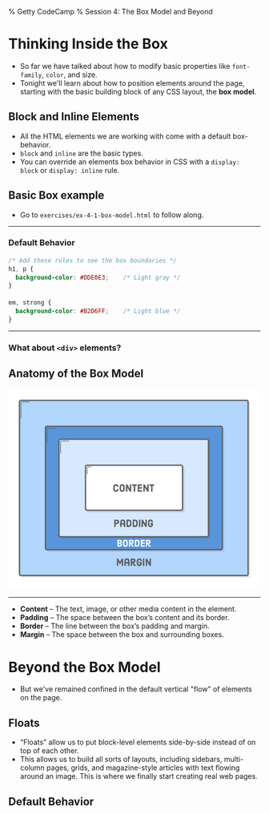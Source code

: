 % Getty CodeCamp
% Session 4: The Box Model and Beyond

# Thinking Inside the Box
- So far we have talked about how to modify basic properties like `font-family`, `color`, and size.
- Tonight we'll learn about how to position elements around the page, starting with the basic building block of any CSS layout, the **box model**.

## Block and Inline Elements
- All the HTML elements we are working with come with a default box-behavior.
- `block` and `inline` are the basic types.
- You can override an elements box behavior in CSS with a `display: block` or `display: inline` rule.

## Basic Box example
- Go to `exercises/ex-4-1-box-model.html` to follow along.

---

### Default Behavior

```css
/* Add these rules to see the box boundaries */
h1, p {
  background-color: #DDE0E3;    /* Light gray */
}

em, strong {
  background-color: #B2D6FF;    /* Light blue */
}
```

---

### What about `<div>` elements?

## Anatomy of the Box Model
![](images/css-box-model.jpg)

---
- **Content** – The text, image, or other media content in the element.
- **Padding** – The space between the box’s content and its border.
- **Border** – The line between the box’s padding and margin.
- **Margin** – The space between the box and surrounding boxes.



# Beyond the Box Model

- But we've remained confined in the default vertical "flow" of elements on the page.

## Floats

- “Floats” allow us to put block-level elements side-by-side instead of on top
  of each other. 
- This allows us to build all sorts of layouts, including
  sidebars, multi-column pages, grids, and magazine-style articles with text
  flowing around an image. This is where we finally start creating real web
  pages.

## Default Behavior

 
